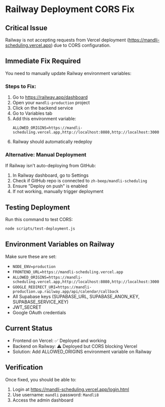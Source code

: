 # Railway Deployment CORS Fix

## Critical Issue
Railway is not accepting requests from Vercel deployment (https://mandli-scheduling.vercel.app) due to CORS configuration.

## Immediate Fix Required
You need to manually update Railway environment variables:

### Steps to Fix:
1. Go to https://railway.app/dashboard
2. Open your `mandli-production` project
3. Click on the backend service
4. Go to Variables tab
5. Add this environment variable:
   ```
   ALLOWED_ORIGINS=https://mandli-scheduling.vercel.app,http://localhost:8080,http://localhost:3000
   ```
6. Railway should automatically redeploy

### Alternative: Manual Deployment
If Railway isn't auto-deploying from GitHub:
1. In Railway dashboard, go to Settings
2. Check if GitHub repo is connected to `zh-beep/mandli-scheduling`
3. Ensure "Deploy on push" is enabled
4. If not working, manually trigger deployment

## Testing Deployment
Run this command to test CORS:
```bash
node scripts/test-deployment.js
```

## Environment Variables on Railway
Make sure these are set:
- `NODE_ENV=production`
- `FRONTEND_URL=https://mandli-scheduling.vercel.app`
- `ALLOWED_ORIGINS=https://mandli-scheduling.vercel.app,http://localhost:8080,http://localhost:3000`
- `GOOGLE_REDIRECT_URI=https://mandli-production.up.railway.app/api/calendar/callback`
- All Supabase keys (SUPABASE_URL, SUPABASE_ANON_KEY, SUPABASE_SERVICE_KEY)
- JWT_SECRET
- Google OAuth credentials

## Current Status
- Frontend on Vercel: ✅ Deployed and working
- Backend on Railway: ⚠️ Deployed but CORS blocking Vercel
- Solution: Add ALLOWED_ORIGINS environment variable on Railway

## Verification
Once fixed, you should be able to:
1. Login at https://mandli-scheduling.vercel.app/login.html
2. Use username: `mandli` password: `Mandli8`
3. Access the admin dashboard